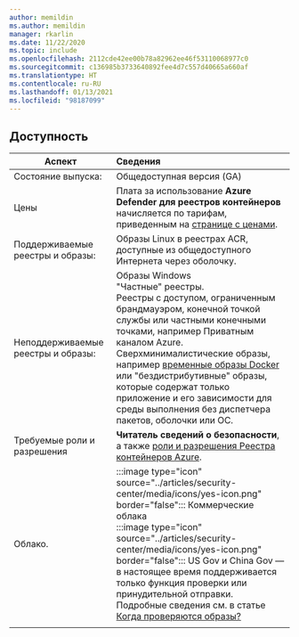 ```yaml
---
author: memildin
ms.author: memildin
manager: rkarlin
ms.date: 11/22/2020
ms.topic: include
ms.openlocfilehash: 2112cde42ee00b78a82962ee46f53110068977c0
ms.sourcegitcommit: c136985b3733640892fee4d7c557d40665a660af
ms.translationtype: HT
ms.contentlocale: ru-RU
ms.lasthandoff: 01/13/2021
ms.locfileid: "98187099"
---
```

## <a name="availability"></a>Доступность

|Аспект|Сведения|
|----|:----|
|Состояние выпуска:|Общедоступная версия (GA)|
|Цены|Плата за использование **Azure Defender для реестров контейнеров** начисляется по тарифам, приведенным на [странице с ценами](../articles/security-center/security-center-pricing.md).|
|Поддерживаемые реестры и образы:|Образы Linux в реестрах ACR, доступные из общедоступного Интернета через оболочку.|
|Неподдерживаемые реестры и образы:|Образы Windows<br>"Частные" реестры.<br>Реестры с доступом, ограниченным брандмауэром, конечной точкой службы или частными конечными точками, например Приватным каналом Azure.<br>Сверхминималистические образы, например [временные образы Docker](https://hub.docker.com/_/scratch/) или "бездистрибутивные" образы, которые содержат только приложение и его зависимости для среды выполнения без диспетчера пакетов, оболочки или ОС.|
|Требуемые роли и разрешения|**Читатель сведений о безопасности**, а также [роли и разрешения Реестра контейнеров Azure](../articles/container-registry/container-registry-roles.md).|
|Облако.|:::image type="icon" source="../articles/security-center/media/icons/yes-icon.png" border="false"::: Коммерческие облака<br>:::image type="icon" source="../articles/security-center/media/icons/yes-icon.png" border="false"::: US Gov и China Gov — в настоящее время поддерживается только функция проверки или принудительной отправки. Подробные сведения см. в статье [Когда проверяются образы?](../articles/security-center/defender-for-container-registries-introduction.md#when-are-images-scanned)|
|||